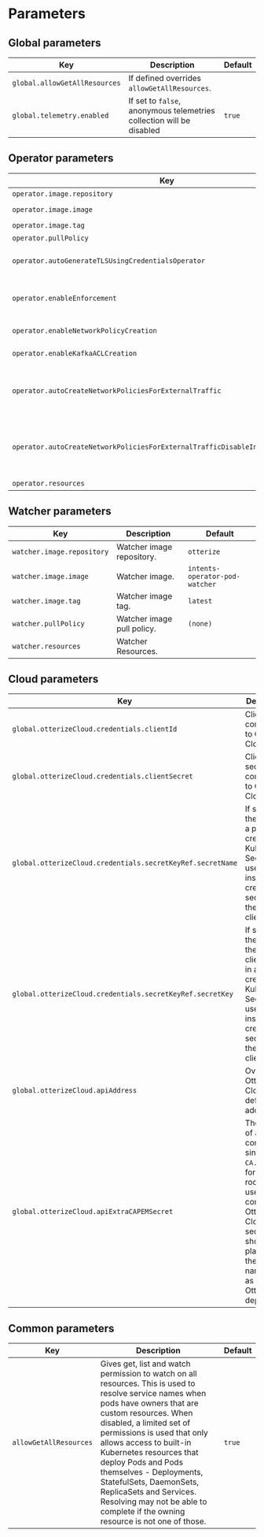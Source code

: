 # Parameters

## Global parameters
| Key                           | Description                                                          | Default |
|-------------------------------|----------------------------------------------------------------------|---------|
| `global.allowGetAllResources` | If defined overrides `allowGetAllResources`.                         |         |
| `global.telemetry.enabled`    | If set to `false`, anonymous telemetries collection will be disabled | `true`  |

## Operator parameters
| Key                                                                             | Description                                                                                                                                                                                                        | Default            |
|---------------------------------------------------------------------------------|--------------------------------------------------------------------------------------------------------------------------------------------------------------------------------------------------------------------|--------------------|
| `operator.image.repository`                                                     | Intents Operator image repository.                                                                                                                                                                                 | `otterize`         |
| `operator.image.image`                                                          | Intents Operator image.                                                                                                                                                                                            | `intents-operator` |
| `operator.image.tag`                                                            | Intents Operator image tag.                                                                                                                                                                                        | `latest`           |
| `operator.pullPolicy`                                                           | Intents Operator image pull policy.                                                                                                                                                                                | `(none)`           |
| `operator.autoGenerateTLSUsingCredentialsOperator`                              | If set to true, adds the necessary pod annotations in order to integrate with credentials-operator, and get tls certificate.                                                                                       | `false`            |
| `operator.enableEnforcement`                                                    | If set to false, enforcement is disabled globally (both for network policies and Kafka ACL). If true, you may use the other flags for more granular enforcement settings                                           | `true`             |
| `operator.enableNetworkPolicyCreation`                                          | Whether the operator should create network policies according to ClientIntents                                                                                                                                     | `true`             |
| `operator.enableKafkaACLCreation`                                               | Whether the operator should create Kafka ACL rules according to ClientIntents of type Kafka                                                                                                                        | `true`             |
| `operator.autoCreateNetworkPoliciesForExternalTraffic`                          | Automatically allow external traffic, if a new ClientIntents resource would result in blocking external (internet) traffic and there is an Ingress/Service resource indicating external traffic is expected.       | `true`             |
| `operator.autoCreateNetworkPoliciesForExternalTrafficDisableIntentsRequirement` | **experimental** - If `autoCreateNetworkPoliciesForExternalTraffic` is enabled, do not require ClientIntents resources - simply create network policies based off of the existence of an Ingress/Service resource. | `false`            |
| `operator.resources`                                                            | Resources override.                                                                                                                                                                                                |                    |

## Watcher parameters
| Key                        | Description                | Default                        |
|----------------------------|----------------------------|--------------------------------|
| `watcher.image.repository` | Watcher image repository.  | `otterize`                     |
| `watcher.image.image`      | Watcher image.             | `intents-operator-pod-watcher` |
| `watcher.image.tag`        | Watcher image tag.         | `latest`                       |
| `watcher.pullPolicy`       | Watcher image pull policy. | `(none)`                       |
| `watcher.resources`        | Watcher Resources.         |                                |

## Cloud parameters
| Key                                                        | Description                                                                                                                                                                                  | Default  |
|------------------------------------------------------------|----------------------------------------------------------------------------------------------------------------------------------------------------------------------------------------------|----------|
| `global.otterizeCloud.credentials.clientId`                | Client ID for connecting to Otterize Cloud.                                                                                                                                                  | `(none)` |
| `global.otterizeCloud.credentials.clientSecret`            | Client secret for connecting to Otterize Cloud.                                                                                                                                              | `(none)` |
| `global.otterizeCloud.credentials.secretKeyRef.secretName` | If specified, the name of a pre-created Kubernetes Secret to be used instead of creating a secret with the value of clientSecret.                                                            | `(none)` |
| `global.otterizeCloud.credentials.secretKeyRef.secretKey`  | If specified, the key for the clientSecret in a pre-created Kubernetes Secret to be used instead of creating a secret with the value of clientSecret.                                        | `(none)` |
| `global.otterizeCloud.apiAddress`                          | Overrides Otterize Cloud default API address.                                                                                                                                                | `(none)` |
| `global.otterizeCloud.apiExtraCAPEMSecret`                 | The name of a secret containing a single `CA.pem` file for an extra root CA used to connect to Otterize Cloud. The secret should be placed in the same namespace as the Otterize deployment. | `(none)` |

## Common parameters
| Key                    | Description                                                                                                                                                                                                                                                                                                                                                                                                                                                   | Default |
|------------------------|---------------------------------------------------------------------------------------------------------------------------------------------------------------------------------------------------------------------------------------------------------------------------------------------------------------------------------------------------------------------------------------------------------------------------------------------------------------|---------|
| `allowGetAllResources` | Gives get, list and watch permission to watch on all resources. This is used to resolve service names when pods have owners that are custom resources. When disabled, a limited set of permissions is used that only allows access to built-in Kubernetes resources that deploy Pods and Pods themselves - Deployments, StatefulSets, DaemonSets, ReplicaSets and Services. Resolving may not be able to complete if the owning resource is not one of those. | `true`  |
